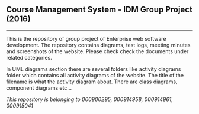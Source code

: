 <h2>Course Management System - IDM Group Project (2016)</h2>
<hr />


<p>
This is the repository of group project of Enterprise web software development. The repository contains diagrams, test logs, 
meeting minutes and screenshots of the website. Please check check the documents under related categories.</p>
<p> In UML diagrams section there are several folders like activity diagrams folder which contains all activity diagrams of the website. The title of the filename is what the activity diagram about. There are class diagrams, component diagrams etc... </p>

<p><i>This repository is belonging to 000900295,
000914958,
000914961,
000915041 </i></p>


